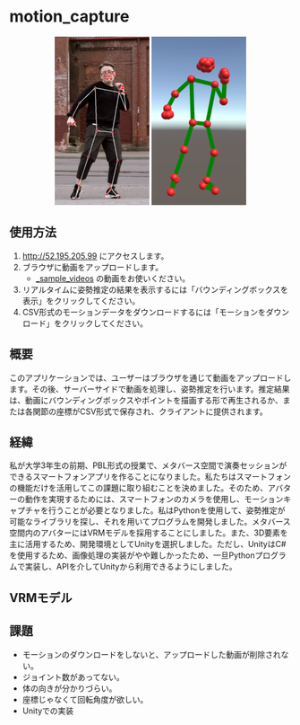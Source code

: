 # motion_capture

<div align="center">
    <img src="_github/img01.png" height="300">
    <img src="_github/img02.png" height="300">
</div>

## 使用方法

1. http://52.195.205.99 にアクセスします。
2. ブラウザに動画をアップロードします。
   - [_sample_videos](_sample_videos/) の動画をお使いください。
3. リアルタイムに姿勢推定の結果を表示するには「バウンディングボックスを表示」をクリックしてください。
4. CSV形式のモーションデータをダウンロードするには「モーションをダウンロード」をクリックしてください。

## 概要

このアプリケーションでは、ユーザーはブラウザを通じて動画をアップロードします。その後、サーバーサイドで動画を処理し、姿勢推定を行います。推定結果は、動画にバウンディングボックスやポイントを描画する形で再生されるか、または各関節の座標がCSV形式で保存され、クライアントに提供されます。

## 経緯

私が大学3年生の前期、PBL形式の授業で、メタバース空間で演奏セッションができるスマートフォンアプリを作ることになりました。私たちはスマートフォンの機能だけを活用してこの課題に取り組むことを決めました。そのため、アバターの動作を実現するためには、スマートフォンのカメラを使用し、モーションキャプチャを行うことが必要となりました。私はPythonを使用して、姿勢推定が可能なライブラリを探し、それを用いてプログラムを開発しました。メタバース空間内のアバターにはVRMモデルを採用することにしました。また、3D要素を主に活用するため、開発環境としてUnityを選択しました。ただし、UnityはC#を使用するため、画像処理の実装がやや難しかったため、一旦Pythonプログラムで実装し、APIを介してUnityから利用できるようにしました。

## VRMモデル

## 課題

- モーションのダウンロードをしないと、アップロードした動画が削除されない。
- ジョイント数があってない。
- 体の向きが分かりづらい。
- 座標じゃなくて回転角度が欲しい。
- Unityでの実装
